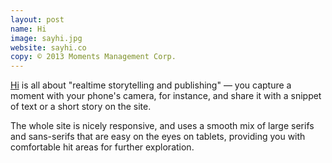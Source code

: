 ```yaml
---
layout: post
name: Hi
image: sayhi.jpg
website: sayhi.co
copy: © 2013 Moments Management Corp.
---
```

[Hi](http://sayhi.co/) is all about "realtime storytelling and publishing" — you capture a moment with your phone's camera, for instance, and share it with a snippet of text or a short story on the site. 

The whole site is nicely responsive, and uses a smooth mix of large serifs and sans-serifs that are easy on the eyes on tablets, providing you with comfortable hit areas for further exploration.